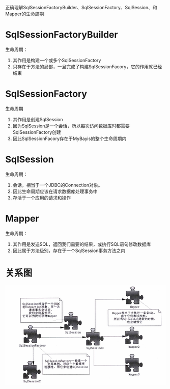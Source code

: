 正确理解SqlSessionFactoryBuilder、SqlSessionFactory、SqlSession、和Mapper的生命周期

# SqlSessionFactoryBuilder

生命周期：
1. 其作用是构建一个或多个SqlSessionFactory
2. 只存在于方法的局部，一旦完成了构建SqlSessionFacory，它的作用就已经结束

# SqlSessionFactory

生命周期
1. 其作用是创建SqlSession
1. 因为SqlSession是一个会话，所以每次访问数据库时都需要SqlSessionFactory创建
2. 因此SqlSessionFacory存在于MyBayis的整个生命周期内



# SqlSession

生命周期：
1. 会话，相当于一个JDBC的Connection对象。
1. 因此生命周期应该在请求数据库处理事务中
2. 存活于一个应用的请求和操作

# Mapper


生命周期：
1. 其作用是发送SQL，返回我们需要的结果，或执行SQL语句修改数据库
2. 因此属于方法级别，存在于一个SqlSession事务方法之内

# 关系图

![MyBait生命周期.png](https://raw.githubusercontent.com/FameLsy/Images/master/MyBatis/MyBait生命周期.png)